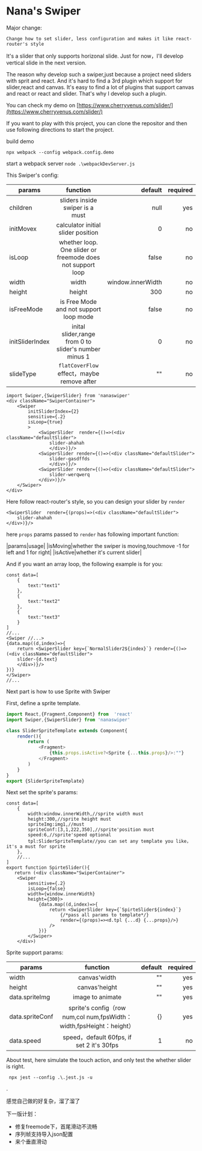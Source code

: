 # Nana's Swiper

Major change:
    
    Change how to set slider, less configuration and makes it like react-router's style

It's a slider that only supports horizonal slide. Just for now，I'll develop vertical slide in the next version.

The reason why develop such a swiper,just because a project need sliders with sprit and react. And it's hard to find a 3rd plugin which support for slider,react and canvas. It's easy to find a lot of plugins that support canvas and react or react and slider. That's why I develop such a plugin.

You can check my demo on [https://www.cherryvenus.com/slider/](https://www.cherryvenus.com/slider/)

If you want to play with this project, you can clone the repositor and then use following directions to start the project.

build demo

`npx webpack --config webpack.config.demo`

start a webpack server
 `node .\webpackDevServer.js`

This Swiper's config:

|params|function|default|required|
| ------------- |:-------------:| -----:| -----:|
|children|sliders inside swiper is a must|null|yes||sensitive|how sensitive it is when move the swiper to next or prev slider|0.5|no|
|initMovex|calculator initial slider position|0|no|
|isLoop|whether loop. One slider or freemode does not support loop|false|no|
|width|width|window.innerWidth|no|
|height|height|300|no|
|isFreeMode|is Free Mode and not support loop mode|false|no|
|initSliderIndex|inital slider,range from 0 to slider's number minus 1|0|no|
|slideType|`flatCoverFlow` effect，maybe remove after|""|no|

```simple usage
import Swiper,{SwiperSlider} from 'nanaswiper'
<div className="SwiperContainer">
    <Swiper
        initSliderIndex={2}
        sensitive={.2} 
        isLoop={true}
        >
            <SwiperSlider  render={()=>(<div className="defaultSlider">
                slider-ahahah
                </div>)}/>
            <SwiperSlider render={()=>(<div className="defaultSlider">
                slider-gasdffds
                </div>)}/>
            <SwiperSlider render={()=>(<div className="defaultSlider">
                slider-werqwerq
            </div>)}/>
    </Swiper>
</div>
```

Here follow react-router's style, so you can design your slider by `render`

```
<SwiperSlider  render={(props)=>(<div className="defaultSlider">
    slider-ahahah
</div>)}/>
```

here `props` params passed to `render` has following important function:

|params|usage|
|isMoving|whether the swiper is moving,touchmove -1 for left and 1 for right|
|isActive|whether it's current slider|

And if you want an array loop, the following example is for you:

```
const data=[
    {
        text:"text1"
    },
    {
        text:"text2"
    },
    {
        text:"text3"
    }
]
//...
<Swiper //...>
{data.map((d,index)=>{
    return <SwiperSlider key={`NormalSlider2${index}`} render={()=>(<div className="defaultSlider">
    slider-{d.text}
    </div>)}/>
})}
</Swiper>
//...

```

Next part is how to use Sprite with Swiper

First, define a sprite template.

```SliderSpriteTemplate.js
import React,{Fragment,Component} from  'react'
import Swiper,{SwiperSlider} from 'nanaswiper'

class SliderSpriteTemplate extends Component{
    render(){
        return (
            <Fragment>
                {this.props.isActive?<Sprite {...this.props}/>:""}
            </Fragment>
        )
    }
}
export {SliderSpriteTemplate}
```
Next set the sprite's params:

```
const data=[
    {
        width:window.innerWidth,//sprite width must
        height:300,//sprite height must
        spriteImg:img1,//must
        spriteConf:[3,1,222,350],//sprite'position must
        speed:6,//sprite'speed optional
        tpl:SliderSpriteTemplate//you can set any template you like， it's a must for sprite
    },
    //...
]
export function SpirteSlider(){
   return (<div className="SwiperContainer">
    <Swiper
        sensitive={.2} 
        isLoop={false}
        width={window.innerWidth}
        height={300}>
            {data.map((d,index)=>{
                return <SwiperSlider key={`SpirteSlider${index}`}
                    {/*pass all params to template*/} 
                    render={(props)=><d.tpl {...d} {...props}/>}
                />
            })}
        </Swiper>
    </div>)
```

Sprite support params:

|params|function|default|required|
| ------------- |:-------------:| -----:| -----:|
|width|canvas'width|""|yes|
|height|canvas'height|""|yes|
|data.spriteImg|image to animate|""|yes|
|data.spriteConf|sprite's config（row num,col num,fpsWidth：width,fpsHeight：height）|{}|yes|
|data.speed|speed，default 60fps, if set 2 it's 30fps|1|no|


About test, here simulate the touch action, and only test the whether slider is right.

```
 npx jest --config .\.jest.js -u
```
.

感觉自己做的好复杂，溜了溜了

下一版计划：
* 修复freemode下，首尾滑动不流畅
* 序列帧支持导入json配置
* 来个垂直滑动
